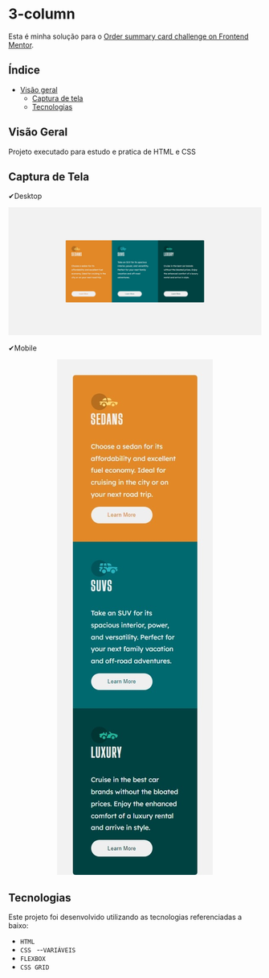 # 3-column
Esta é minha solução para o [Order summary card challenge on Frontend Mentor](https://www.frontendmentor.io/challenges/order-summary-component-QlPmajDUj).

## Índice

- [Visão geral](#visão-geral)
   - [Captura de tela](#captura-de-tela)
   * [Tecnologias](#tecnologias)
    
 
## Visão Geral
Projeto executado para estudo e pratica de HTML e CSS

## Captura de Tela
✔Desktop
<p align="center">
<img src="./exemples/DESKTOP.jpeg">
 </p>
 ✔Mobile
 <p align="center">
<img src="./exemples/MOBILE.jpeg">
 </p>


## Tecnologias
Este projeto foi desenvolvido utilizando as tecnologias referenciadas a baixo:
- ``HTML`` 
- ``CSS ``
--``VARIÁVEIS``
- ``FLEXBOX``
- ``CSS GRID``